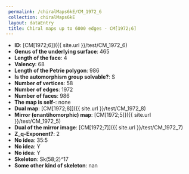 ```yaml
--- 
 permalink: /chiralMaps6kE/CM_1972_6 
 collection: chiralMaps6kE
 layout: dataEntry
 title: Chiral maps up to 6000 edges - CM[1972;6]
---
```


- **ID**: [CM[1972;6]]({{ site.url }}/test/CM_1972_6)
- **Genus of the underlying surface**: 465
- **Length of the face**: 4
- **Valency**: 68
- **Length of the Petrie polygon**: 986
- **Is the automorphism group solvable?**: S
- **Number of vertices**: 58
- **Number of edges**: 1972
- **Number of faces**: 986
- **The map is self-**: none
- **Dual map**: [CM[1972;8]]({{ site.url }}/test/CM_1972_8)
- **Mirror (enantihomorphic) map**: [CM[1972;5]]({{ site.url }}/test/CM_1972_5)
- **Dual of the mirror image**: [CM[1972;7]]({{ site.url }}/test/CM_1972_7)
- **Z_q-Exponent?**: 2
- **No idea**:  35:5
- **No idea**: Y
- **No idea**: Y
- **Skeleton**: Sk(58;2)^17
- **Some other kind of skeleton**: nan
